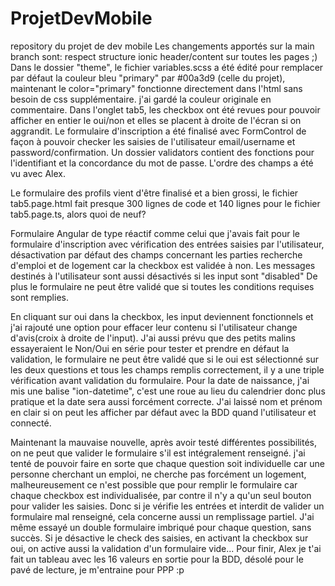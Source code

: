 # ProjetDevMobile
repository du projet de dev mobile
Les changements apportés sur la main branch sont:
respect structure ionic header/content sur toutes les pages ;)
Dans le dossier "theme", le fichier variables.scss a été édité pour remplacer par défaut la couleur bleu "primary" par #00a3d9 (celle du projet),
maintenant le color="primary" fonctionne directement dans l'html sans besoin de css supplémentaire. j'ai gardé la couleur originale en commentaire.
Dans l'onglet tab5, les checkbox ont été revues pour pouvoir afficher en entier le oui/non et elles se placent à droite de l'écran si on aggrandit.
Le formulaire d'inscription a été finalisé avec FormControl de façon à pouvoir checker les saisies de l'utilisateur email/username et password/confirmation.
Un dossier validators contient des fonctions pour l'identifiant et la concordance du mot de passe. L'ordre des champs a été vu avec Alex.


Le formulaire des profils vient d'être finalisé et a bien grossi, le fichier tab5.page.html fait presque 300 lignes de code et 140 lignes pour le fichier tab5.page.ts, alors quoi de neuf?

Formulaire Angular de type réactif comme celui que j'avais fait pour le formulaire d'inscription avec vérification des entrées saisies par l'utilisateur, désactivation par défaut des champs concernant les parties recherche d'emploi et de logement car la checkbox est validée à non.
Les messages destinés à l'utilisateur sont aussi désactivés si les input sont "disabled"
De plus le formulaire ne peut être validé que si toutes les conditions requises sont remplies.

En cliquant sur oui dans la checkbox, les input deviennent fonctionnels et j'ai rajouté une option pour effacer leur contenu si l'utilisateur change d'avis(croix à droite de l'input).
J'ai aussi prévu que des petits malins essayeraient le Non/Oui en série pour tester et prendre en défaut la validation, le formulaire ne peut être validé que si le oui est sélectionné sur les deux questions et tous les champs remplis correctement, il y a une triple vérification avant validation du formulaire.
Pour la date de naissance, j'ai mis une balise "ion-datetime", c'est une roue au lieu du calendrier donc plus pratique et la date sera aussi forcément correcte.
J'ai laissé nom et prénom en clair si on peut les afficher par défaut avec la BDD quand l'utilisateur et connecté.

Maintenant la mauvaise nouvelle, après avoir testé différentes possibilités, on ne peut que valider le formulaire s'il est intégralement renseigné. j'ai tenté de pouvoir faire en sorte que chaque question soit individuelle car une personne cherchant un emploi, ne cherche pas forcément un logement, malheureusement ce n'est possible que pour remplir le formulaire car chaque checkbox est individualisée, par contre il n'y a qu'un seul bouton pour valider les saisies. Donc si je vérifie les entrées et interdit de valider un formulaire mal renseigné, cela concerne aussi un remplissage partiel.
J'ai même essayé un double formulaire imbriqué pour chaque question, sans succès. Si je désactive le check des saisies, en activant la checkbox sur oui, on active aussi la validation d'un formulaire vide...
Pour finir, Alex je t'ai fait un tableau avec les 16 valeurs en sortie pour la BDD, désolé pour le pavé de lecture, je m'entraine pour PPP :p
